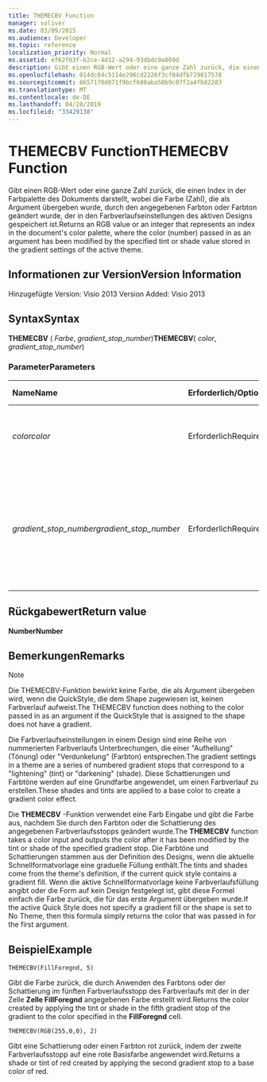 ```yaml
---
title: THEMECBV Function
manager: soliver
ms.date: 03/09/2015
ms.audience: Developer
ms.topic: reference
localization_priority: Normal
ms.assetid: ef62f63f-b2ce-4d12-a294-93dbdc9a869d
description: Gibt einen RGB-Wert oder eine ganze Zahl zurück, die einen Index in der Farbpalette des Dokuments darstellt, wobei die Farbe (Zahl), die als Argument übergeben wurde, durch den angegebenen Farbton oder Farbton geändert wurde, der in den Farbverlaufseinstellungen des aktiven Designs gespeichert ist.
ms.openlocfilehash: 014dc04c5114e296cd2226f3cf04dfb729817578
ms.sourcegitcommit: 8657170d071f9bcf680aba50b9c07f2a4fb82283
ms.translationtype: MT
ms.contentlocale: de-DE
ms.lasthandoff: 04/28/2019
ms.locfileid: "33429138"
---
```

# <a name="themecbv-function"></a><span data-ttu-id="8f7fb-103">THEMECBV Function</span><span class="sxs-lookup"><span data-stu-id="8f7fb-103">THEMECBV Function</span></span>

<span data-ttu-id="8f7fb-104">Gibt einen RGB-Wert oder eine ganze Zahl zurück, die einen Index in der Farbpalette des Dokuments darstellt, wobei die Farbe (Zahl), die als Argument übergeben wurde, durch den angegebenen Farbton oder Farbton geändert wurde, der in den Farbverlaufseinstellungen des aktiven Designs gespeichert ist.</span><span class="sxs-lookup"><span data-stu-id="8f7fb-104">Returns an RGB value or an integer that represents an index in the document's color palette, where the color (number) passed in as an argument has been modified by the specified tint or shade value stored in the gradient settings of the active theme.</span></span> 
  
## <a name="version-information"></a><span data-ttu-id="8f7fb-105">Informationen zur Version</span><span class="sxs-lookup"><span data-stu-id="8f7fb-105">Version Information</span></span>

<span data-ttu-id="8f7fb-106">Hinzugefügte Version: Visio 2013
</span><span class="sxs-lookup"><span data-stu-id="8f7fb-106">Version Added: Visio 2013</span></span> 
  
## <a name="syntax"></a><span data-ttu-id="8f7fb-107">Syntax</span><span class="sxs-lookup"><span data-stu-id="8f7fb-107">Syntax</span></span>

 <span data-ttu-id="8f7fb-108">**THEMECBV** ( _Farbe_, _gradient_stop_number_)</span><span class="sxs-lookup"><span data-stu-id="8f7fb-108">**THEMECBV**( _color_,  _gradient_stop_number_)</span></span>
  
### <a name="parameters"></a><span data-ttu-id="8f7fb-109">Parameter</span><span class="sxs-lookup"><span data-stu-id="8f7fb-109">Parameters</span></span>

|<span data-ttu-id="8f7fb-110">**Name**</span><span class="sxs-lookup"><span data-stu-id="8f7fb-110">**Name**</span></span>|<span data-ttu-id="8f7fb-111">**Erforderlich/Optional**</span><span class="sxs-lookup"><span data-stu-id="8f7fb-111">**Required/Optional**</span></span>|<span data-ttu-id="8f7fb-112">**Datentyp**</span><span class="sxs-lookup"><span data-stu-id="8f7fb-112">**Data Type**</span></span>|<span data-ttu-id="8f7fb-113">**Beschreibung**</span><span class="sxs-lookup"><span data-stu-id="8f7fb-113">**Description**</span></span>|
|:-----|:-----|:-----|:-----|
| <span data-ttu-id="8f7fb-114">_color_</span><span class="sxs-lookup"><span data-stu-id="8f7fb-114">_color_</span></span> <br/> |<span data-ttu-id="8f7fb-115">Erforderlich</span><span class="sxs-lookup"><span data-stu-id="8f7fb-115">Required</span></span>  <br/> |<span data-ttu-id="8f7fb-116">**Number**</span><span class="sxs-lookup"><span data-stu-id="8f7fb-116">**Number**</span></span> <br/> |<span data-ttu-id="8f7fb-117">Eine Zahl, die einen Index in der Farbpalette des Dokuments darstellt.</span><span class="sxs-lookup"><span data-stu-id="8f7fb-117">A number representing an index in the document's color palette.</span></span>  <br/> |
| <span data-ttu-id="8f7fb-118">_gradient_stop_number_</span><span class="sxs-lookup"><span data-stu-id="8f7fb-118">_gradient_stop_number_</span></span> <br/> |<span data-ttu-id="8f7fb-119">Erforderlich</span><span class="sxs-lookup"><span data-stu-id="8f7fb-119">Required</span></span>  <br/> |<span data-ttu-id="8f7fb-120">**Number**</span><span class="sxs-lookup"><span data-stu-id="8f7fb-120">**Number**</span></span> <br/> |<span data-ttu-id="8f7fb-121">Der Farbverlaufsstopp (Farbton oder Schattierung), der in den Farbverlaufseinstellungen des aktiven Designs gespeichert ist und auf die Farbe angewendet werden soll.</span><span class="sxs-lookup"><span data-stu-id="8f7fb-121">The gradient stop (tint or shade) stored in the gradient settings of the active theme to apply to the color.</span></span>  <br/> |
   
## <a name="return-value"></a><span data-ttu-id="8f7fb-122">Rückgabewert</span><span class="sxs-lookup"><span data-stu-id="8f7fb-122">Return value</span></span>

 <span data-ttu-id="8f7fb-123">**Number**</span><span class="sxs-lookup"><span data-stu-id="8f7fb-123">**Number**</span></span>
  
## <a name="remarks"></a><span data-ttu-id="8f7fb-124">Bemerkungen</span><span class="sxs-lookup"><span data-stu-id="8f7fb-124">Remarks</span></span>

> [!NOTE]
> <span data-ttu-id="8f7fb-125">Die THEMECBV-Funktion bewirkt keine Farbe, die als Argument übergeben wird, wenn die QuickStyle, die dem Shape zugewiesen ist, keinen Farbverlauf aufweist.</span><span class="sxs-lookup"><span data-stu-id="8f7fb-125">The THEMECBV function does nothing to the color passed in as an argument if the QuickStyle that is assigned to the shape does not have a gradient.</span></span> 
  
<span data-ttu-id="8f7fb-126">Die Farbverlaufseinstellungen in einem Design sind eine Reihe von nummerierten Farbverlaufs Unterbrechungen, die einer "Aufhellung" (Tönung) oder "Verdunkelung" (Farbton) entsprechen.</span><span class="sxs-lookup"><span data-stu-id="8f7fb-126">The gradient settings in a theme are a series of numbered gradient stops that correspond to a "lightening" (tint) or "darkening" (shade).</span></span> <span data-ttu-id="8f7fb-127">Diese Schattierungen und Farbtöne werden auf eine Grundfarbe angewendet, um einen Farbverlauf zu erstellen.</span><span class="sxs-lookup"><span data-stu-id="8f7fb-127">These shades and tints are applied to a base color to create a gradient color effect.</span></span>
  
<span data-ttu-id="8f7fb-128">Die **THEMECBV** -Funktion verwendet eine Farb Eingabe und gibt die Farbe aus, nachdem Sie durch den Farbton oder die Schattierung des angegebenen Farbverlaufsstopps geändert wurde.</span><span class="sxs-lookup"><span data-stu-id="8f7fb-128">The **THEMECBV** function takes a color input and outputs the color after it has been modified by the tint or shade of the specified gradient stop.</span></span> <span data-ttu-id="8f7fb-129">Die Farbtöne und Schattierungen stammen aus der Definition des Designs, wenn die aktuelle Schnellformatvorlage eine graduelle Füllung enthält.</span><span class="sxs-lookup"><span data-stu-id="8f7fb-129">The tints and shades come from the theme's definition, if the current quick style contains a gradient fill.</span></span> <span data-ttu-id="8f7fb-130">Wenn die aktive Schnellformatvorlage keine Farbverlaufsfüllung angibt oder die Form auf kein Design festgelegt ist, gibt diese Formel einfach die Farbe zurück, die für das erste Argument übergeben wurde.</span><span class="sxs-lookup"><span data-stu-id="8f7fb-130">If the active Quick Style does not specify a gradient fill or the shape is set to No Theme, then this formula simply returns the color that was passed in for the first argument.</span></span> 
  
## <a name="example"></a><span data-ttu-id="8f7fb-131">Beispiel</span><span class="sxs-lookup"><span data-stu-id="8f7fb-131">Example</span></span>

 `THEMECBV(FillForegnd, 5)`
  
<span data-ttu-id="8f7fb-132">Gibt die Farbe zurück, die durch Anwenden des Farbtons oder der Schattierung im fünften Farbverlaufsstopp des Farbverlaufs mit der in der Zelle **Zelle FillForegnd** angegebenen Farbe erstellt wird.</span><span class="sxs-lookup"><span data-stu-id="8f7fb-132">Returns the color created by applying the tint or shade in the fifth gradient stop of the gradient to the color specified in the **FillForegnd** cell.</span></span> 
  
 `THEMECBV(RGB(255,0,0), 2)`
  
<span data-ttu-id="8f7fb-133">Gibt eine Schattierung oder einen Farbton rot zurück, indem der zweite Farbverlaufsstopp auf eine rote Basisfarbe angewendet wird.</span><span class="sxs-lookup"><span data-stu-id="8f7fb-133">Returns a shade or tint of red created by applying the second gradient stop to a base color of red.</span></span>
  

